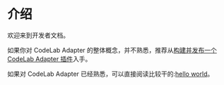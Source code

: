 # 介绍

欢迎来到开发者文档。

如果你对 CodeLab Adapter 的整体概念，并不熟悉，推荐从[构建并发布一个 CodeLab Adapter 插件](https://blog.just4fun.site/publish-CodeLab-Adapter-extension.html)入手。

如果对 CodeLab Adapter 已经熟悉，可以直接阅读比较干的:[hello world](/dev_guide/helloworld/)。
